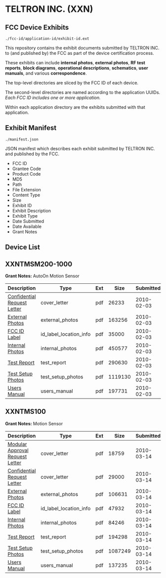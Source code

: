 # TELTRON INC. (XXN)
## FCC Device Exhibits

```
./fcc-id/application-id/exhibit-id.ext
```

This repository contains the exhibit documents submitted by TELTRON INC. to (and published by) the FCC as part of the device certification process.

These exhibits can include **internal photos**, **external photos**, **RF test reports**, **block diagrams**, **operational descriptions**, **schematics**, **user manuals**, and various **correspondence**.

The top-level directories are sliced by the FCC ID of each device.

The second-level directories are named according to the application UUIDs. *Each FCC ID includes one or more application.*

Within each application directory are the exhibits submitted with that application. 

## Exhibit Manifest

```
./manifest.json
```

JSON manifest which describes each exhibit submitted by TELTRON INC. and published by the FCC.

- FCC ID
- Grantee Code
- Product Code
- MD5
- Path
- File Extension
- Content Type
- Size
- Exhibit ID
- Exhibit Description
- Exhibit Type
- Date Submitted
- Date Available
- Grant Notes

## Device List
## XXNTMSM200-1000
**Grant Notes:** AutoOn Motion Sensor

| Description | Type | Ext | Size | Submitted | Available |
| ----------- | ---- | --- | ---- | --------- | --------- |
| [Confidential Request Letter](XXNTMSM200-1000/2296333b9b40a16fe2a9fbbfcab3302b/1236858.pdf) | cover_letter | pdf | 26233 | 2010-02-03 | 2010-02-03 |
| [External Photos](XXNTMSM200-1000/2296333b9b40a16fe2a9fbbfcab3302b/1236859.pdf) | external_photos | pdf | 163256 | 2010-02-03 | 2010-02-03 |
| [FCC ID Label](XXNTMSM200-1000/2296333b9b40a16fe2a9fbbfcab3302b/1236860.pdf) | id_label_location_info | pdf | 35000 | 2010-02-03 | 2010-02-03 |
| [Internal Photos](XXNTMSM200-1000/2296333b9b40a16fe2a9fbbfcab3302b/1236861.pdf) | internal_photos | pdf | 450577 | 2010-02-03 | 2010-02-03 |
| [Test Report](XXNTMSM200-1000/2296333b9b40a16fe2a9fbbfcab3302b/1236864.pdf) | test_report | pdf | 290630 | 2010-02-03 | 2010-02-03 |
| [Test Setup Photos](XXNTMSM200-1000/2296333b9b40a16fe2a9fbbfcab3302b/1236865.pdf) | test_setup_photos | pdf | 1119130 | 2010-02-03 | 2010-02-03 |
| [Users Manual](XXNTMSM200-1000/2296333b9b40a16fe2a9fbbfcab3302b/1236866.pdf) | users_manual | pdf | 197731 | 2010-02-03 | 2010-02-03 |
## XXNTMS100
**Grant Notes:** Motion Sensor

| Description | Type | Ext | Size | Submitted | Available |
| ----------- | ---- | --- | ---- | --------- | --------- |
| [Modular Approval Request Letter](XXNTMS100/369b715ffa274ab12fbc99833c1db73f/1251949.pdf) | cover_letter | pdf | 18759 | 2010-03-14 | 2010-03-14 |
| [Confidential Request Letter](XXNTMS100/369b715ffa274ab12fbc99833c1db73f/1251948.pdf) | cover_letter | pdf | 29000 | 2010-03-14 | 2010-03-14 |
| [External Photos](XXNTMS100/369b715ffa274ab12fbc99833c1db73f/1251950.pdf) | external_photos | pdf | 106631 | 2010-03-14 | 2010-03-14 |
| [FCC ID Label](XXNTMS100/369b715ffa274ab12fbc99833c1db73f/1251951.pdf) | id_label_location_info | pdf | 47932 | 2010-03-14 | 2010-03-14 |
| [Internal Photos](XXNTMS100/369b715ffa274ab12fbc99833c1db73f/1251952.pdf) | internal_photos | pdf | 84246 | 2010-03-14 | 2010-03-14 |
| [Test Report](XXNTMS100/369b715ffa274ab12fbc99833c1db73f/1251955.pdf) | test_report | pdf | 194298 | 2010-03-14 | 2010-03-14 |
| [Test Setup Photos](XXNTMS100/369b715ffa274ab12fbc99833c1db73f/1251956.pdf) | test_setup_photos | pdf | 1087249 | 2010-03-14 | 2010-03-14 |
| [Users Manual](XXNTMS100/369b715ffa274ab12fbc99833c1db73f/1251957.pdf) | users_manual | pdf | 137235 | 2010-03-14 | 2010-03-14 |
